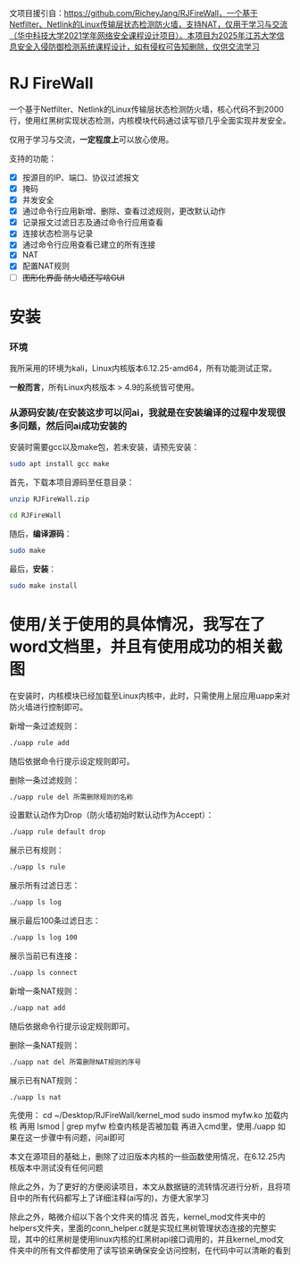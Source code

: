 文项目援引自：https://github.com/RicheyJang/RJFireWall，一个基于Netfilter、Netlink的Linux传输层状态检测防火墙，支持NAT，仅用于学习与交流（华中科技大学2021学年网络安全课程设计项目）。本项目为2025年江苏大学信息安全入侵防御检测系统课程设计，如有侵权可告知删除，仅供交流学习

# RJ FireWall

一个基于Netfilter、Netlink的Linux传输层状态检测防火墙，核心代码不到2000行，使用红黑树实现状态检测，内核模块代码通过读写锁几乎全面实现并发安全。

仅用于学习与交流，**一定程度上**可以放心使用。

支持的功能：

- [x] 按源目的IP、端口、协议过滤报文
- [x] 掩码
- [x] 并发安全
- [x] 通过命令行应用新增、删除、查看过滤规则，更改默认动作
- [x] 记录报文过滤日志及通过命令行应用查看
- [x] 连接状态检测与记录
- [x] 通过命令行应用查看已建立的所有连接
- [x] NAT
- [x] 配置NAT规则
- [ ] ~~图形化界面 防火墙还写啥GUI~~

# 安装

### 环境

我所采用的环境为kali，Linux内核版本6.12.25-amd64，所有功能测试正常。

**一般而言**，所有Linux内核版本 > 4.9的系统皆可使用。

### 从源码安装/在安装这步可以问ai，我就是在安装编译的过程中发现很多问题，然后问ai成功安装的

安装时需要gcc以及make包，若未安装，请预先安装：

```bash
sudo apt install gcc make
```

首先，下载本项目源码至任意目录：

```bash
unzip RJFireWall.zip

cd RJFireWall
```

随后，**编译源码**：

```bash
sudo make
```

最后，**安装**：

```bash
sudo make install
```

# 使用/关于使用的具体情况，我写在了word文档里，并且有使用成功的相关截图

在安装时，内核模块已经加载至Linux内核中，此时，只需使用上层应用uapp来对防火墙进行控制即可。

新增一条过滤规则：

```bash
./uapp rule add
```

随后依据命令行提示设定规则即可。

删除一条过滤规则：

```bash
./uapp rule del 所需删除规则的名称
```

设置默认动作为Drop（防火墙初始时默认动作为Accept）：

```bash
./uapp rule default drop
```

展示已有规则：

```bash
./uapp ls rule
```

展示所有过滤日志：

```bash
./uapp ls log
```

展示最后100条过滤日志：

```bash
./uapp ls log 100
```

展示当前已有连接：

```bash
./uapp ls connect
```

新增一条NAT规则：

```bash
./uapp nat add
```

随后依据命令行提示设定规则即可。

删除一条NAT规则：

```bash
./uapp nat del 所需删除NAT规则的序号
```

展示已有NAT规则：

```bash
./uapp ls nat
```


先使用：
cd ~/Desktop/RJFireWall/kernel_mod
sudo insmod myfw.ko
加载内核
再用
lsmod | grep myfw
检查内核是否被加载
再进入cmd里，使用./uapp
如果在这一步骤中有问题，问ai即可


本文在源项目的基础上，删除了过旧版本内核的一些函数使用情况，在6.12.25内核版本中测试没有任何问题

除此之外，为了更好的方便阅读项目，本文从数据链的流转情况进行分析，且将项目中的所有代码都写上了详细注释(ai写的)，方便大家学习

除此之外，略微介绍以下各个文件夹的情况
首先，kernel_mod文件夹中的helpers文件夹，里面的conn_helper.c就是实现红黑树管理状态连接的完整实现，其中的红黑树是使用linux内核的红黑树api接口调用的，并且kernel_mod文件夹中的所有文件都使用了读写锁来确保安全访问控制，在代码中可以清晰的看到
